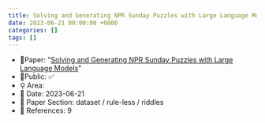 ```yaml
---
title: Solving and Generating NPR Sunday Puzzles with Large Language Models
date: 2023-06-21 00:00:00 +0800
categories: []
tags: []
---
```


- 📙Paper: "[Solving and Generating NPR Sunday Puzzles with Large Language Models](https://www.semanticscholar.org/paper/Solving-and-Generating-NPR-Sunday-Puzzles-with-Zhao-Anderson/1e5743366625128e225879dbcfb568f6b8f1bcdc)"
- 🔑Public: ✅
- ⚲ Area: 
- 📅 Date: 2023-06-21
- 🔎 Paper Section: dataset / rule-less / riddles
- 📝 References: 9
